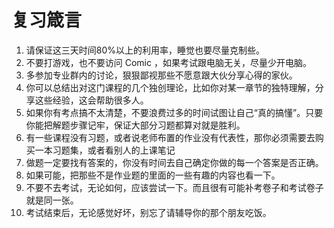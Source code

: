 # 复习箴言

1. 请保证这三天时间80%以上的利用率，睡觉也要尽量克制些。
2. 不要打游戏，也不要访问 Comic ，如果考试跟电脑无关，尽量少开电脑。
3. 多参加专业群内的讨论，狠狠鄙视那些不愿意跟大伙分享心得的家伙。
4. 你可以总结出对这门课程的几个独创理论，比如你对某一章节的独特理解，分享这些经验，这会帮助很多人。
5. 如果你有考点搞不太清楚，不要浪费过多的时间试图让自己“真的搞懂”。只要你能把解题步骤记牢，保证大部分习题都算对就是胜利。
6. 有一些课程没有习题，或者说老师布置的作业没有代表性，那你必须需要去购买一本习题集，或者看别人的上课笔记
7. 做题一定要找有答案的，你没有时间去自己确定你做的每一个答案是否正确。
8. 如果可能，把那些不是作业题的里面的一些有趣的内容也看一下。
9. 不要不去考试，无论如何，应该尝试一下。而且很有可能补考卷子和考试卷子就是同一张。
10. 考试结束后，无论感觉好坏，别忘了请辅导你的那个朋友吃饭。

